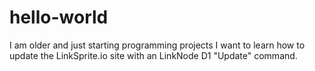 # hello-world
I am older and just starting programming projects
I want to learn how to update the LinkSprite.io site with an LinkNode D1 "Update" command.

